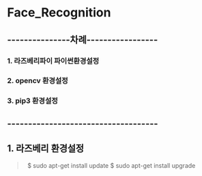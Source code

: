 # Face_Recognition
## ---------------차례-----------------
### 1. 라즈베리파이 파이썬환경설정
### 2. opencv 환경설정
### 3. pip3 환경설정
## ------------------------------------

## 1. 라즈베리 환경설정
>    $ sudo apt-get install update
     $ sudo apt-get install upgrade
     
